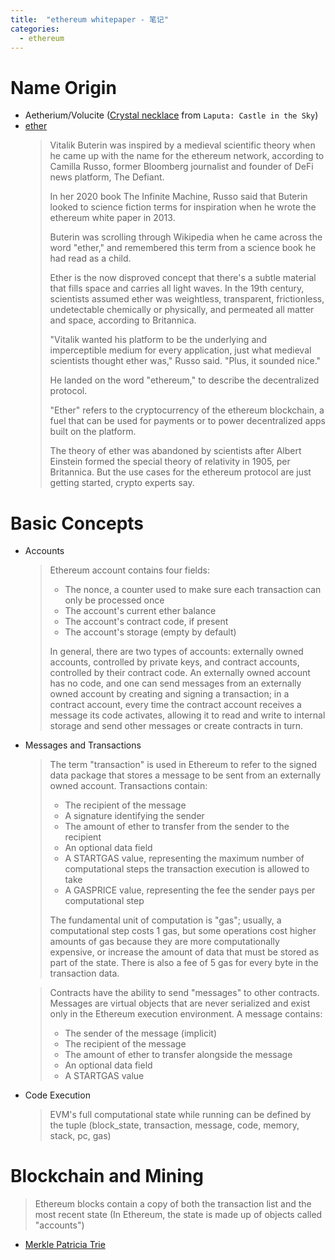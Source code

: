 ```yaml
---
title:  "ethereum whitepaper - 笔记"
categories: 
  - ethereum
---
```

# Name Origin
- Aetherium/Volucite ([Crystal necklace](https://ghibli.fandom.com/wiki/Crystal_necklace) from `Laputa: Castle in the Sky`)
- [ether](https://markets.businessinsider.com/currencies/news/ethereum-name-origin-ether-vitalik-buterin-camilla-russo-infinite-machine-2021-5-1030477375)
  > Vitalik Buterin was inspired by a medieval scientific theory when he came up with the name for the ethereum network, according to Camilla Russo, former Bloomberg journalist and founder of DeFi news platform, The Defiant.
  >
  > In her 2020 book The Infinite Machine, Russo said that Buterin looked to science fiction terms for inspiration when he wrote the ethereum white paper in 2013.
  >
  > Buterin was scrolling through Wikipedia when he came across the word "ether," and remembered this term from a science book he had read as a child.
  >
  > Ether is the now disproved concept that there's a subtle material that fills space and carries all light waves. In the 19th century, scientists assumed ether was weightless, transparent, frictionless, undetectable chemically or physically, and permeated all matter and space, according to Britannica.
  >
  > "Vitalik wanted his platform to be the underlying and imperceptible medium for every application, just what medieval scientists thought ether was," Russo said. "Plus, it sounded nice." 
  > 
  > He landed on the word "ethereum," to describe the decentralized protocol.
  >
  > "Ether" refers to the cryptocurrency of the ethereum blockchain, a fuel that can be used for payments or to power decentralized apps built on the platform.
  >
  > The theory of ether was abandoned by scientists after Albert Einstein formed the special theory of relativity in 1905, per Britannica. But the use cases for the ethereum protocol are just getting started, crypto experts say.

# Basic Concepts
- Accounts
  > Ethereum account contains four fields:
  >
  > - The nonce, a counter used to make sure each transaction can only be processed once
  > - The account's current ether balance
  > - The account's contract code, if present
  > - The account's storage (empty by default)
  >
  > In general, there are two types of accounts: externally owned accounts, controlled by private keys, and contract accounts, controlled by their contract code. An externally owned account has no code, and one can send messages from an externally owned account by creating and signing a transaction; in a contract account, every time the contract account receives a message its code activates, allowing it to read and write to internal storage and send other messages or create contracts in turn.
- Messages and Transactions
  > The term "transaction" is used in Ethereum to refer to the signed data package that stores a message to be sent from an externally owned account. Transactions contain:
  >
  > - The recipient of the message
  > - A signature identifying the sender
  > - The amount of ether to transfer from the sender to the recipient
  > - An optional data field
  > - A STARTGAS value, representing the maximum number of computational steps the transaction execution is allowed to take
  > - A GASPRICE value, representing the fee the sender pays per computational step
  >
  > The fundamental unit of computation is "gas"; usually, a computational step costs 1 gas, but some operations cost higher amounts of gas because they are more computationally expensive, or increase the amount of data that must be stored as part of the state. There is also a fee of 5 gas for every byte in the transaction data.

  > Contracts have the ability to send "messages" to other contracts. Messages are virtual objects that are never serialized and exist only in the Ethereum execution environment. A message contains:
  >
  > - The sender of the message (implicit)
  > - The recipient of the message
  > - The amount of ether to transfer alongside the message
  > - An optional data field
  > - A STARTGAS value
- Code Execution
  > EVM's full computational state while running can be defined by the tuple (block_state, transaction, message, code, memory, stack, pc, gas)

# Blockchain and Mining
>  Ethereum blocks contain a copy of both the transaction list and the most recent state (In Ethereum, the state is made up of objects called "accounts")
- [Merkle Patricia Trie](https://ethereum.org/en/developers/docs/data-structures-and-encoding/patricia-merkle-trie/)
